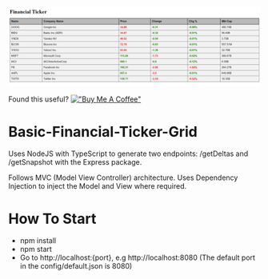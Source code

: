 ![Basic Financial Ticker Grid UI Screenshot](https://raw.githubusercontent.com/LukeASB/Basic-Financial-Ticker-Grid/main/BasicFinanicalTickerGridUI_Screenshot.png)

Found this useful?
[!["Buy Me A Coffee"](https://www.buymeacoffee.com/assets/img/custom_images/orange_img.png)](https://www.buymeacoffee.com/lukesb)

# Basic-Financial-Ticker-Grid
Uses NodeJS with TypeScript to generate two endpoints: /getDeltas and /getSnapshot with the Express package.

Follows MVC (Model View Controller) architecture. Uses Dependency Injection to inject the Model and View where required.

# How To Start
- npm install
- npm start
- Go to http://localhost:{port}, e.g http://localhost:8080 (The default port in the config/default.json is 8080)
